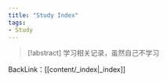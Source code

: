 ```yaml
---
title: "Study Index"
tags:
- Study
---
```

>[!abstract] 学习相关记录，虽然自己不学习

BackLink：[[content/_index|_index]]
